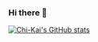 ### Hi there 👋

<!--
**Chi-Kai/Chi-Kai** is a ✨ _special_ ✨ repository because its `README.md` (this file) appears on your GitHub profile.

Here are some ideas to get you started:

- 🔭 I’m currently working on ...
- 🌱 I’m currently learning ...
- 👯 I’m looking to collaborate on ...
- 🤔 I’m looking for help with ...
- 💬 Ask me about ...
- 📫 How to reach me: ...
- 😄 Pronouns: ...
- ⚡ Fun fact: ...
-->
[![Chi-Kai's GitHub stats](https://github-readme-stats.vercel.app/api?username=Chi-Kai)](https://github.com/anuraghazra/github-readme-stats)
